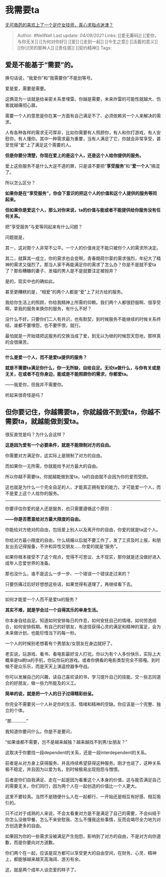 # 我需要ta
[无可救药的喜欢上了一个足疗女技师，真心求指点迷津？](https://www.zhihu.com/question/446705832/answer/2098265920)

> Author: #NellNell 
Last update: *04/09/2021* 
Links: [[爱无筹码]] [[爱你，与你无关]] [[为何对你好]] [[爱]] [[走到一起]] [[今生之意]] [[活着的意义]] [[你讨厌的那种人]] [[责任感]] [[契约精神]]
Tags:   


## **爱是不能基于“需要”的。**

换句话说，“我爱你”和“我需要你”不能划等号。

爱是爱，需要是需要。

这俩混为一谈就是给亲密关系里埋雷。你越是需要，未来炸雷的可能性就越大、伤害就越痛彻心扉。

需要一个人的意思是你在某一方面有自己满足不了、必须依赖另一个人来解决的需求。

人有各种各样的需求无可厚非，比如你需要有人照顾你，有人和你打游戏，有人安慰你，有人懂你。其中一种需求最为重要，当有人满足了它，你就会非常享受，甚至觉得“爱”上了满足这个需要的人。

**但是你要分清楚，你现在爱上的是这个人，还是这个人给你提供的服务。**

爱上这些服务不是什么大逆不道的罪，只是请不要把“**享受服务**”和“**爱一个人**”搞混了。

  

  

所以怎么区分？

**如果你是在“享受服务”，你会下意识的把这个人的价值和这个人提供的服务等同起来。**

**但如果你是爱这个人，那么对你来说，ta的价值与能或者不能提供给你服务没有任何关系。**

把“享受服务”与爱等同起来有什么问题？

问题就是，

其一，这对那个人非常不公平。一个人的价值肯定不能只被你个人的需求所决定。

其二，就算其一成立，你的需求也会变啊，青春期荷尔蒙的需求强烈，年纪大了精神的需求又强烈了。那当人家不再能满足你的需求了怎么办？你是不是就不爱ta了？那些糟糠的妻子、发福的男人是不是就要注定被抛弃？

是的，现实中也的确如此。

甚至更糟糕的是，“相爱”的两个人都是“爱”上了对方给的服务。

我给你生活上的照顾，你给我精神上所需的仰赖。我们两个人都很舒服啊、很享受啊，拿我的服务来换你的服务，有什么不好？

没什么不好。只要你们二人有共识，也有默契，到时候服务不能继续的时候关系终结，谁都不要埋怨，也不要怀恨，就行。

最怕就是一开始错把这服务的交换当成了爱，到无以为继的时候怨天怨地，那样真的会很痛苦。

---

**什么是爱一个人，而不是爱ta提供的服务？**

**就是不需要ta满足你什么，你一无所缺，自给自足。无论ta做什么，与你有关或是无关，在或者不在你身边，能或是不能照顾你的需求，你都爱ta。**

——我爱你，但我并不需要你。

听起来很奇怪是吗？

## **但你要记住，你越需要ta，你就越做不到爱ta，你越不需要ta，就越能做到爱ta。**

很反直觉是吗？为什么会这样？

**这是因为爱有一个必要条件，就是不能限制对方的自由。**

你需要对方满足你，这实际上是限制了对方的自由。

而如果你一无所需，你就能给予对方最大的自由。

所以你越不需要ta，你就越能做到爱ta，ta的自由就不会因为你的爱而受损。

这也就是为什么一个完全自足的人，才能真正拥有爱的能力，才可能爱一个人，而不是爱上这个人给你的服务。

---

你要评估你爱的是人还是服务，也只需要遵循这个原则：

**——你是否愿意给对方最大限度的自由。**

你能给对方绝对的自由，包括爱上别人以及离开你的自由，你爱的就是ta这个人。

你给对方最小限度的自由，什么结婚以后就不要工作了，发了工资及时上报，和朋友出去记得报备，不许和异性交朋友……你爱的就是“服务”。

如果你根本接受不了这个观点，觉得不可思议、太不现实，那你就是还没做好进入成年人恋爱世界的准备。

那也没什么，谁不是这么一步一步、一个错误一个错误走过来的？

只要伤痛过后好好想想这些话，如果觉得有道理了，再继续看下去。

---

如何才能爱一个人而不是爱ta的服务？

**其实不难，就是学会过一个自得其乐的单身生活。**

你本身自给自足。知道如何安排每日的作息，如何安抚自己的情绪，如何劳逸结合，如何安排假期。有自己的好朋友，有途径获得心灵的满足和精神的富足，会为未来做计划，也能珍惜当下的每一秒。

一个人的时候别老想着有个男朋友/女朋友在身边就好了。

老实说，玩游戏、看书、看电影最好没人打扰。你以为有个人多份快乐，实际上大概率是ta刷ta的手机，你玩你玩的游戏。或者你俩看的电影类型完全不搭嘎。到时候不是众乐乐，而是天天上演遥控器争夺战。

你可以发展自己的兴趣，读自己喜欢读的书，学习提升自己的技能，交一些志同道合的好朋友，做一些力所能及的义工。

**简单的说，就是把一个人的日子过得精彩纷呈。**

你完全不需要另一个人补足你的生活、情绪和精神的空缺。你应该是一个完整、独立的个体。

  

“那…………”

我知道你要问什么。你是不是要问，

“如果谁都不需要，岂不是越来越独？越来越找不到男/女朋友？”

这取决于你要找一段dependent的关系，还是一段interdependent的关系。

前者是从对方身上获得服务、并且持续希望获得这种服务。刚才也说了，这种关系极不稳定，并且因为以爱为名，到时候极易出现抱怨与憎恨。

后者是你们自我满足、走在一起是因为看重这个人本身的价值，这与能否满足自己的需要无关。你们同行，因为两个人在一起创造的价值比一个人更大。

这里不要较真。当然不是随便什么人在一起都行，一开始还是相互有好感、相互吸引的。

只不过对于成熟的人来说，不会太看重对方是不是满足了自己的需要，不会纠结于你怎么没做早餐、怎么不来安慰我、怎么不懂我这些事情，反而会竭尽全力地为对方创造更多的自由。

如果因为你的一些需求没被满足产生抱怨，影响到了对方的自由，不是对方向你道歉，而是你要向对方道歉。

你们两个在一起，应该是双方都可以享受更大的自由空间，在财务、心灵、精神上，都能够越来越天高海阔、游刃有余。

这，就是两个成年人谈恋爱的样子了。